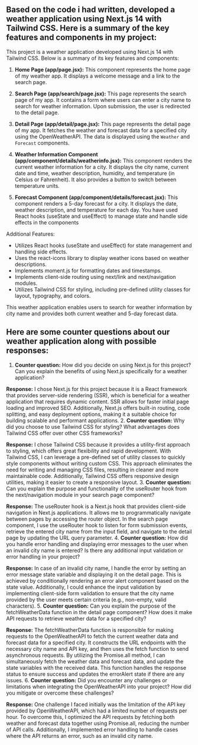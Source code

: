 ## Based on the code i had written, developed a weather application using Next.js 14 with Tailwind CSS. Here is a summary of the key features and components in my project:

This project is a weather application developed using Next.js 14 with Tailwind CSS. Below is a summary of its key features and components:

1. **Home Page (app/page.jsx):** This component represents the home page of my weather app. It displays a welcome message and a link to the search page.

2. **Search Page (app/search/page.jsx):** This page represents the search page of my app. It contains a form where users can enter a city name to search for weather information. Upon submission, the user is redirected to the detail page.
3. **Detail Page (app/detail/page.jsx):** This page represents the detail page of my app. It fetches the weather and forecast data for a specified city using the OpenWeatherAPI. The data is displayed using the `Weather` and `Forecast` components.

4. **Weather Information Component (app/component/details/weatherinfo.jsx):** This component renders the current weather information for a city. It displays the city name, current date and time, weather description, humidity, and temperature (in Celsius or Fahrenheit). It also provides a button to switch between temperature units.

5. **Forecast Component (app/component/details/forecast.jsx):** This component renders a 5-day forecast for a city. It displays the date, weather description, and temperature for each day.
You have used React hooks (useState and useEffect) to manage state and handle side effects in the components

Additional Features:

- Utilizes React hooks (useState and useEffect) for state management and handling side effects.
- Uses the react-icons library to display weather icons based on weather descriptions.
- Implements moment.js for formatting dates and timestamps.
- Implements client-side routing using next/link and next/navigation modules.
- Utilizes Tailwind CSS for styling, including pre-defined utility classes for layout, typography, and colors.

This weather application enables users to search for weather information by city name and provides both current weather and 5-day forecast data.



## Here are some counter questions about our weather application along with possible responses:


1. **Counter question:** How did you decide on using Next.js for this project? Can you explain the benefits of using Next.js specifically for a weather application?

 **Response:** I chose Next.js for this project because it is a React framework that provides server-side rendering (SSR), which is beneficial for a weather application that requires dynamic content. SSR allows for faster initial page loading and improved SEO. Additionally, Next.js offers built-in routing, code splitting, and easy deployment options, making it a suitable choice for building scalable and performant applications.
2. **Counter question:**  Why did you choose to use Tailwind CSS for styling? What advantages does Tailwind CSS offer over other CSS frameworks?

**Response:** I chose Tailwind CSS because it provides a utility-first approach to styling, which offers great flexibility and rapid development. With Tailwind CSS, I can leverage a pre-defined set of utility classes to quickly style components without writing custom CSS. This approach eliminates the need for writing and managing CSS files, resulting in cleaner and more maintainable code. Additionally, Tailwind CSS offers responsive design utilities, making it easier to create a responsive layout.
3. **Counter question:**  Can you explain the purpose and functionality of the useRouter hook from the next/navigation module in your search page component?

**Response:** The useRouter hook is a Next.js hook that provides client-side navigation in Next.js applications. It allows me to programmatically navigate between pages by accessing the router object. In the search page component, I use the useRouter hook to listen for form submission events, retrieve the entered city name from the input field, and navigate to the detail page by updating the URL query parameter.
4. **Counter question:**  How did you handle error handling and displaying error messages to the user when an invalid city name is entered? Is there any additional input validation or error handling in your project?

**Response:** In case of an invalid city name, I handle the error by setting an error message state variable and displaying it on the detail page. This is achieved by conditionally rendering an error alert component based on the state value. Additionally, I could enhance the input validation by implementing client-side form validation to ensure that the city name provided by the user meets certain criteria (e.g., non-empty, valid characters).
5. **Counter question:**  Can you explain the purpose of the fetchWeatherData function in the detail page component? How does it make API requests to retrieve weather data for a specified city?

**Response:** The fetchWeatherData function is responsible for making requests to the OpenWeatherAPI to fetch the current weather data and forecast data for a specified city. It constructs the URL endpoints with the necessary city name and API key, and then uses the fetch function to send asynchronous requests. By utilizing the Promise.all method, I can simultaneously fetch the weather data and forecast data, and update the state variables with the received data. This function handles the response status to ensure success and updates the errorAlert state if there are any issues.
6. **Counter question:**  Did you encounter any challenges or limitations when integrating the OpenWeatherAPI into your project? How did you mitigate or overcome these challenges?

**Response:** One challenge I faced initially was the limitation of the API key provided by OpenWeatherAPI, which had a limited number of requests per hour. To overcome this, I optimized the API requests by fetching both weather and forecast data together using Promise.all, reducing the number of API calls. Additionally, I implemented error handling to handle cases where the API returns an error, such as an invalid city name.



